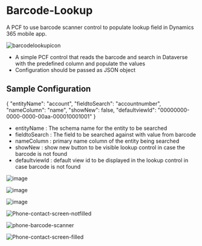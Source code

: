 # Barcode-Lookup

A PCF to use barcode scanner control to populate lookup field in Dynamics 365 mobile app.

![barcodelookupicon](https://user-images.githubusercontent.com/22978615/195552523-943f5055-029c-4cfe-a522-69a65062c3a2.png)


- A simple PCF control that reads the barcode and search in Dataverse with the predefined column and populate the values
- Configuration should be passed as JSON object

## Sample Configuration

{
"entityName": "account",
"fieldtoSearch": "accountnumber",
"nameColumn": "name",
"showNew": false,
"defaultviewId": "00000000-0000-0000-00aa-000010001001"
}

- entityName : The schema name for the entity to be searched
- fieldtoSearch : The field to be searched against with value from barcode
- nameColumn : primary name column of the entity being searched
- showNew : show new button to be visible lookup control in case the barcode is not found
- defaultviewId : default view id to be displayed in the lookup control in case barcode is not found

![image](https://user-images.githubusercontent.com/22978615/195521034-d4dfb9ec-494c-4b85-9307-69dec6a57f2c.png)


![image](https://user-images.githubusercontent.com/22978615/195551197-9bd4eda6-3e7f-4280-9b0e-0b1eb9bd83ee.png)


![image](https://user-images.githubusercontent.com/22978615/195551755-9056dfca-f3f7-41a9-b3eb-0540738dbca9.png)

![Phone-contact-screen-notfilled](https://user-images.githubusercontent.com/22978615/195552414-cd20139f-ccbe-46e9-9ced-ced6976586ec.jpg)

![phone-barcode-scanner](https://user-images.githubusercontent.com/22978615/195552440-b9349bfc-59a1-422a-a826-f58616bf9706.jpg)

![Phone-contact-screen-filled](https://user-images.githubusercontent.com/22978615/195552466-3e0456d9-d1ef-4e97-aa77-6994797ec31b.jpg)
